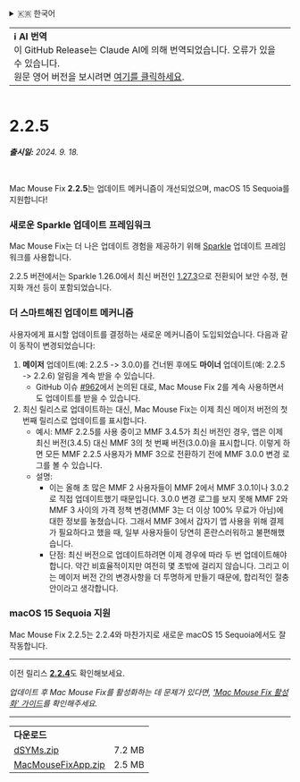 <details>
<summary>🇰🇷 한국어</summary>

[🇬🇧 English (GitHub Release)](https://github.com/noah-nuebling/mac-mouse-fix/releases/tag/2.2.5)\
[🇦🇩 Català](https://redirect.macmousefix.com/?target=mmf-release&tag=2.2.5&locale=ca)\
[🇩🇪 Deutsch](https://redirect.macmousefix.com/?target=mmf-release&tag=2.2.5&locale=de)\
[🇪🇸 Español](https://redirect.macmousefix.com/?target=mmf-release&tag=2.2.5&locale=es)\
[🇫🇷 Français](https://redirect.macmousefix.com/?target=mmf-release&tag=2.2.5&locale=fr)\
[🇮🇩 Indonesia](https://redirect.macmousefix.com/?target=mmf-release&tag=2.2.5&locale=id)\
[🇮🇹 Italiano](https://redirect.macmousefix.com/?target=mmf-release&tag=2.2.5&locale=it)\
[🇭🇺 Magyar](https://redirect.macmousefix.com/?target=mmf-release&tag=2.2.5&locale=hu)\
[🇳🇱 Nederlands](https://redirect.macmousefix.com/?target=mmf-release&tag=2.2.5&locale=nl)\
[🇵🇱 Polski](https://redirect.macmousefix.com/?target=mmf-release&tag=2.2.5&locale=pl)\
[🇧🇷 Português (Brasil)](https://redirect.macmousefix.com/?target=mmf-release&tag=2.2.5&locale=pt-BR)\
[🇵🇹 Português (Portugal)](https://redirect.macmousefix.com/?target=mmf-release&tag=2.2.5&locale=pt-PT)\
[🇷🇴 Română](https://redirect.macmousefix.com/?target=mmf-release&tag=2.2.5&locale=ro)\
[🇸🇪 Svenska](https://redirect.macmousefix.com/?target=mmf-release&tag=2.2.5&locale=sv)\
[🇻🇳 Tiếng Việt](https://redirect.macmousefix.com/?target=mmf-release&tag=2.2.5&locale=vi)\
[🇹🇷 Türkçe](https://redirect.macmousefix.com/?target=mmf-release&tag=2.2.5&locale=tr)\
[🇨🇿 Čeština](https://redirect.macmousefix.com/?target=mmf-release&tag=2.2.5&locale=cs)\
[🇬🇷 Ελληνικά](https://redirect.macmousefix.com/?target=mmf-release&tag=2.2.5&locale=el)\
[🇷🇺 Русский](https://redirect.macmousefix.com/?target=mmf-release&tag=2.2.5&locale=ru)\
[🇺🇦 Українська](https://redirect.macmousefix.com/?target=mmf-release&tag=2.2.5&locale=uk)\
[🇮🇱 עברית](https://redirect.macmousefix.com/?target=mmf-release&tag=2.2.5&locale=he)\
[🇸🇦 العربية](https://redirect.macmousefix.com/?target=mmf-release&tag=2.2.5&locale=ar)\
[🇮🇳 हिन्दी](https://redirect.macmousefix.com/?target=mmf-release&tag=2.2.5&locale=hi)\
[🇹🇭 ไทย](https://redirect.macmousefix.com/?target=mmf-release&tag=2.2.5&locale=th)\
[🇨🇳 中文 (简体)](https://redirect.macmousefix.com/?target=mmf-release&tag=2.2.5&locale=zh-Hans)\
[🇨🇳 中文 (繁體)](https://redirect.macmousefix.com/?target=mmf-release&tag=2.2.5&locale=zh-Hant)\
[🇭🇰 中文（香港)](https://redirect.macmousefix.com/?target=mmf-release&tag=2.2.5&locale=zh-HK)\
[🇯🇵 日本語](https://redirect.macmousefix.com/?target=mmf-release&tag=2.2.5&locale=ja)\
**🇰🇷 한국어**\
[Help translate Mac Mouse Fix to different languages!](https://github.com/noah-nuebling/mac-mouse-fix/discussions/731)
</details>
<table align=><td>
<b>ℹ️ AI 번역</b><br>
이 GitHub Release는 Claude AI에 의해 번역되었습니다. 오류가 있을 수 있습니다.<br>
원문 영어 버전을 보시려면 <a href="https://github.com/noah-nuebling/mac-mouse-fix/releases/tag/2.2.5">여기를 클릭하세요</a>.
</td></table>

<table></table>

# 2.2.5
***출시일:** 2024. 9. 18.*

<br>

Mac Mouse Fix **2.2.5**는 업데이트 메커니즘이 개선되었으며, macOS 15 Sequoia를 지원합니다!

### 새로운 Sparkle 업데이트 프레임워크

Mac Mouse Fix는 더 나은 업데이트 경험을 제공하기 위해 [Sparkle](https://sparkle-project.org/) 업데이트 프레임워크를 사용합니다.

2.2.5 버전에서는 Sparkle 1.26.0에서 최신 버전인 [1.27.3](https://github.com/sparkle-project/Sparkle/releases/tag/1.27.3)으로 전환되어 보안 수정, 현지화 개선 등이 포함되었습니다.

### 더 스마트해진 업데이트 메커니즘

사용자에게 표시할 업데이트를 결정하는 새로운 메커니즘이 도입되었습니다. 다음과 같이 동작이 변경되었습니다:

1. **메이저** 업데이트(예: 2.2.5 -> 3.0.0)를 건너뛴 후에도 **마이너** 업데이트(예: 2.2.5 -> 2.2.6) 알림을 계속 받을 수 있습니다.
    - GitHub 이슈 [#962](https://github.com/noah-nuebling/mac-mouse-fix/issues/962)에서 논의된 대로, Mac Mouse Fix 2를 계속 사용하면서도 업데이트를 받을 수 있습니다.
2. 최신 릴리스로 업데이트하는 대신, Mac Mouse Fix는 이제 최신 메이저 버전의 첫 번째 릴리스로 업데이트를 표시합니다.
    - 예시: MMF 2.2.5를 사용 중이고 MMF 3.4.5가 최신 버전인 경우, 앱은 이제 최신 버전(3.4.5) 대신 MMF 3의 첫 번째 버전(3.0.0)을 표시합니다. 이렇게 하면 모든 MMF 2.2.5 사용자가 MMF 3으로 전환하기 전에 MMF 3.0.0 변경 로그를 볼 수 있습니다.
    - 설명:
        - 이는 올해 초 많은 MMF 2 사용자들이 MMF 2에서 MMF 3.0.1이나 3.0.2로 직접 업데이트했기 때문입니다. 3.0.0 변경 로그를 보지 못해 MMF 2와 MMF 3 사이의 가격 정책 변경(MMF 3는 더 이상 100% 무료가 아님)에 대한 정보를 놓쳤습니다. 그래서 MMF 3에서 갑자기 앱 사용을 위해 결제가 필요하다고 했을 때, 일부 사용자들이 당연히 혼란스러워하고 불편해했습니다.
        - 단점: 최신 버전으로 업데이트하려면 이제 경우에 따라 두 번 업데이트해야 합니다. 약간 비효율적이지만 여전히 몇 초밖에 걸리지 않습니다. 그리고 이는 메이저 버전 간의 변경사항을 더 투명하게 만들기 때문에, 합리적인 절충안이라고 생각합니다.

### macOS 15 Sequoia 지원

Mac Mouse Fix 2.2.5는 2.2.4와 마찬가지로 새로운 macOS 15 Sequoia에서도 잘 작동합니다.

---

이전 릴리스 [**2.2.4**](https://redirect.macmousefix.com/?target=mmf-release&tag=2.2.4&locale=ko)도 확인해보세요.

*업데이트 후 Mac Mouse Fix를 활성화하는 데 문제가 있다면, ['Mac Mouse Fix 활성화' 가이드](https://github.com/noah-nuebling/mac-mouse-fix/discussions/861)를 확인해주세요.*

---

<table align="start">
<tr>
    <td colspan=2>
        <b>다운로드</b>
    </td>
</tr>
<tr>
    <td><a href="https://github.com/noah-nuebling/mac-mouse-fix/releases/download/2.2.5/dSYMs.zip">dSYMs.zip</a></td>
    <td>7.2 MB</td>
</tr>
<tr>
    <td><a href="https://github.com/noah-nuebling/mac-mouse-fix/releases/download/2.2.5/MacMouseFixApp.zip">MacMouseFixApp.zip</a></td>
    <td>2.5 MB</td>
</tr>
</table>